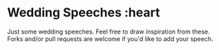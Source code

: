 # Wedding Speeches :heart

Just some wedding speeches. Feel free to draw inspiration from these. Forks and/or pull requests are welcome if you'd like to add your speech.
